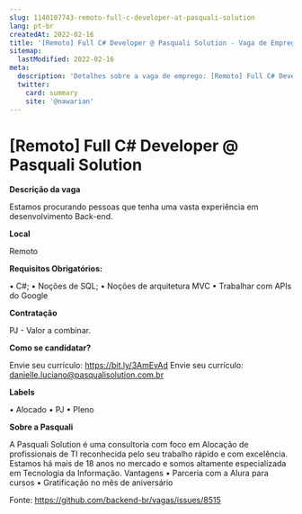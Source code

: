 ```yaml
---
slug: 1140107743-remoto-full-c-developer-at-pasquali-solution
lang: pt-br
createdAt: 2022-02-16
title: '[Remoto] Full C# Developer @ Pasquali Solution - Vaga de Emprego'
sitemap:
  lastModified: 2022-02-16
meta:
  description: 'Detalhes sobre a vaga de emprego: [Remoto] Full C# Developer @ Pasquali Solution'
  twitter:
    card: summary
    site: '@nawarian'
---
```


# [Remoto] Full C# Developer @ Pasquali Solution

**Descrição da vaga**

Estamos procurando pessoas que tenha uma vasta experiência em desenvolvimento Back-end.

**Local**

Remoto

**Requisitos Obrigatórios:**

•	C#;
•	Noções de SQL;
•	Noções de arquitetura MVC 
•	Trabalhar com APIs do Google

**Contratação**

PJ - Valor a combinar.

**Como se candidatar?**

Envie seu currículo: https://bit.ly/3AmEvAd
Envie seu currículo: danielle.luciano@pasqualisolution.com.br

**Labels**

•	Alocado
•	PJ
•	Pleno

**Sobre a Pasquali**

A Pasquali Solution é uma consultoria com foco em Alocação de profissionais de TI reconhecida pelo seu trabalho rápido e com excelência.
Estamos há mais de 18 anos no mercado e somos altamente especializada em Tecnologia da Informação.
Vantagens
•	Parceria com a Alura para cursos
•	Gratificação no mês de aniversário




Fonte: https://github.com/backend-br/vagas/issues/8515